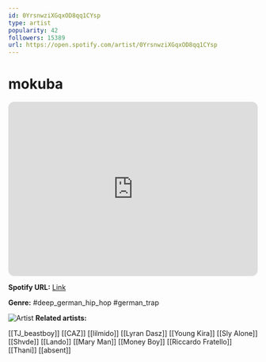 ```yaml
---
id: 0YrsnwziXGqxOD8qq1CYsp
type: artist
popularity: 42
followers: 15389
url: https://open.spotify.com/artist/0YrsnwziXGqxOD8qq1CYsp
---
```

# mokuba

<iframe style="border-radius:12px" src="https://open.spotify.com/embed/artist/0YrsnwziXGqxOD8qq1CYsp" width="100%" height="352" frameBorder="0" allowfullscreen="" allow="autoplay; clipboard-write; encrypted-media; fullscreen; picture-in-picture" loading="lazy"></iframe>

**Spotify URL:** [Link](https://open.spotify.com/artist/0YrsnwziXGqxOD8qq1CYsp)

**Genre:**  #deep_german_hip_hop #german_trap

![Artist](https://i.scdn.co/image/ab6761610000e5eb2c22ecfe3bba90622d4f3cc3)
**Related artists:**

[[TJ_beastboy]]
[[CAZ]]
[[lilmido]]
[[Lyran Dasz]]
[[Young Kira]]
[[Sly Alone]]
[[Shvde]]
[[Lando]]
[[Mary Man]]
[[Money Boy]]
[[Riccardo Fratello]]
[[Thani]]
[[absent]]
